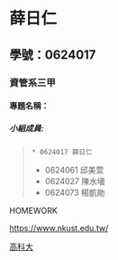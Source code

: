 # 薛日仁

## 學號：0624017

### 資管系三甲

#### 專題名稱：

##### 小組成員:

> `* 0624017 薛日仁`
> * 0624061 邱美萱
> * 0624027 陳水墻
> * 0624073 楊凱勛

HOMEWORK

<https://www.nkust.edu.tw/>

[高科大](https://www.nkust.edu.tw/)
